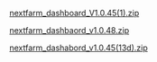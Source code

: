 
[nextfarm_dashboard_V1.0.45(1).zip](https://github.com/user-attachments/files/17060519/nextfarm_dashboard_V1.0.45.1.zip)

[nextfarm_dashbaord_v1.0.48.zip](https://github.com/user-attachments/files/17210989/nextfarm_dashbaord_v1.0.48.zip)




[nextfarm_dashabord_v1.0.45(13d).zip](https://github.com/user-attachments/files/17243144/nextfarm_dashabord_v1.0.45.13d.zip)







